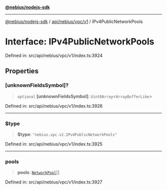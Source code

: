 [**@nebius/nodejs-sdk**](../../../../../README.md)

---

[@nebius/nodejs-sdk](../../../../../README.md) / [api/nebius/vpc/v1](../README.md) / IPv4PublicNetworkPools

# Interface: IPv4PublicNetworkPools

Defined in: src/api/nebius/vpc/v1/index.ts:3924

## Properties

### \[unknownFieldsSymbol\]?

> `optional` **\[unknownFieldsSymbol\]**: `Uint8Array`\<`ArrayBufferLike`\>

Defined in: src/api/nebius/vpc/v1/index.ts:3926

---

### $type

> **$type**: `"nebius.vpc.v1.IPv4PublicNetworkPools"`

Defined in: src/api/nebius/vpc/v1/index.ts:3925

---

### pools

> **pools**: [`NetworkPool`](NetworkPool.md)[]

Defined in: src/api/nebius/vpc/v1/index.ts:3927
